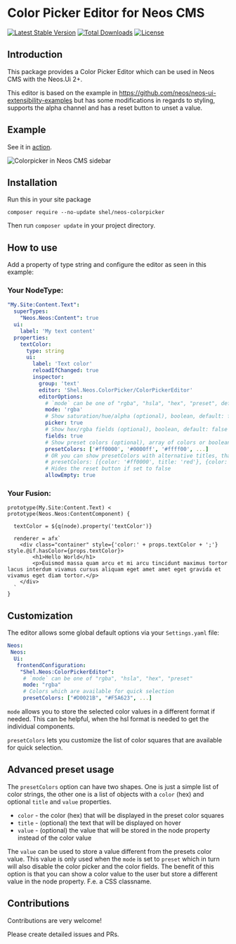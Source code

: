 # Color Picker Editor for Neos CMS    

[![Latest Stable Version](https://poser.pugx.org/shel/neos-colorpicker/v/stable)](https://packagist.org/packages/shel/neos-colorpicker)
[![Total Downloads](https://poser.pugx.org/shel/neos-colorpicker/downloads)](https://packagist.org/packages/shel/neos-colorpicker)
[![License](https://poser.pugx.org/shel/neos-colorpicker/license)](https://packagist.org/packages/shel/neos-colorpicker)

## Introduction

This package provides a Color Picker Editor which can be used
in Neos CMS with the Neos.Ui 2+.

This editor is based on the example in https://github.com/neos/neos-ui-extensibility-examples but 
has some modifications in regards to styling, supports the alpha channel and has a reset button to
unset a value.

## Example           

See it in [action](https://vimeo.com/327331115).

![Colorpicker in Neos CMS sidebar](Documentation/ColorPickerExample.png)  

## Installation

Run this in your site package

```console
composer require --no-update shel/neos-colorpicker
```

Then run `composer update` in your project directory.

## How to use

Add a property of type string and configure the editor as seen in this example:

### Your NodeType:

```yaml
"My.Site:Content.Text":
  superTypes:
    "Neos.Neos:Content": true
  ui:
    label: 'My text content'
  properties:
    textColor:
      type: string
      ui:
        label: 'Text color'
        reloadIfChanged: true
        inspector:
          group: 'text'
          editor: 'Shel.Neos.ColorPicker/ColorPickerEditor'
          editorOptions:
            # `mode` can be one of "rgba", "hsla", "hex", "preset", default: rgba
            mode: 'rgba'
            # Show saturation/hue/alpha (optional), boolean, default: false
            picker: true
            # Show hex/rgba fields (optional), boolean, default: false
            fields: true
            # Show preset colors (optional), array of colors or boolean (to disable)
            presetColors: ['#ff0000', '#0000ff', '#ffff00', ...]
            # OR you can show presetColors with alternative titles, that will be shown on hover
            # presetColors: [{color: '#ff0000', title: 'red'}, {color: '#0000ff', title: 'blue'}, {color: '#ffff00', title: 'yellow'}]
            # Hides the reset button if set to false
            allowEmpty: true
```              

### Your Fusion:

```
prototype(My.Site:Content.Text) < prototype(Neos.Neos:ContentComponent) {

  textColor = ${q(node).property('textColor')}

  renderer = afx`
    <div class="container" style={'color:' + props.textColor + ';'} style.@if.hasColor={props.textColor}>
        <h1>Hello World</h1>
        <p>Euismod massa quam arcu et mi arcu tincidunt maximus tortor lacus interdum vivamus cursus aliquam eget amet amet eget gravida et vivamus eget diam tortor.</p>
    </div>
  `
}
```

## Customization

The editor allows some global default options via your `Settings.yaml` file:

```yaml
Neos:
 Neos:
  Ui:
   frontendConfiguration:
    "Shel.Neos:ColorPickerEditor":
     # `mode` can be one of "rgba", "hsla", "hex", "preset"
     mode: "rgba"
     # Colors which are available for quick selection
     presetColors: ["#D0021B", "#F5A623", ...]
```              
              
`mode` allows you to store the selected color values in a different format if needed. 
This can be helpful, when the hsl format is needed to get the individual components.

`presetColors` lets you customize the list of color squares that are available for quick selection.

## Advanced preset usage

The `presetColors` option can have two shapes.
One is just a simple list of color strings, the other one is a list of objects with a `color` (hex) and optional `title` and `value` properties.

* `color` - the color (hex) that will be displayed in the preset color squares
* `title` - (optional) the text that will be displayed on hover
* `value` - (optional) the value that will be stored in the node property instead of the color value

The `value` can be used to store a value different from the presets color value.
This value is only used when the `mode` is set to `preset` which in turn will also disable the 
color picker and the color fields.
The benefit of this option is that you can show a color value to the user but store a different value in the node property.
F.e. a CSS classname.

## Contributions

Contributions are very welcome! 

Please create detailed issues and PRs.
